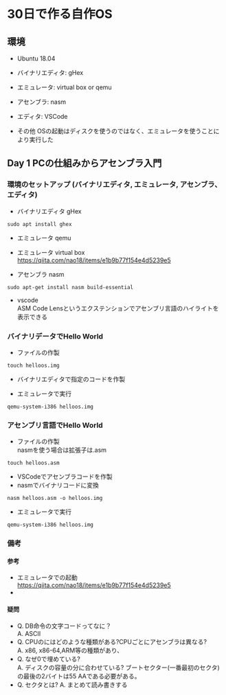 # 30日で作る自作OS
## 環境
- Ubuntu 18.04
- バイナリエディタ: gHex 
- エミュレータ:  virtual box or qemu
- アセンブラ: nasm
- エディタ: VSCode

- その他
OSの起動はディスクを使うのではなく、エミュレータを使うことにより実行した


## Day 1 PCの仕組みからアセンブラ入門
### 環境のセットアップ (バイナリエディタ, エミュレータ, アセンブラ、エディタ)
- バイナリエディタ gHex  
```code:
sudo apt install ghex
```
- エミュレータ qemu

- エミュレータ virtual box
https://qiita.com/nao18/items/e1b9b77f154e4d5239e5

- アセンブラ nasm

```
sudo apt-get install nasm build-essential
```

- vscode  
ASM Code Lensというエクステンションでアセンブリ言語のハイライトを表示できる

### バイナリデータでHello World

- ファイルの作製
```code:linux
touch helloos.img
```
- バイナリエディタで指定のコードを作製  

- エミュレータで実行
```
qemu-system-i386 helloos.img 
```

### アセンブリ言語でHello World
- ファイルの作製  
nasmを使う場合は拡張子は.asm  
```
touch helloos.asm
```
- VSCodeでアセンブラコードを作製
- nasmでバイナリコードに変換
```
nasm helloos.asm -o helloos.img
```
- エミュレータで実行
```
qemu-system-i386 helloos.img 
```


### 備考
#### 参考
- エミュレータでの起動 https://qiita.com/nao18/items/e1b9b77f154e4d5239e5
- 

#### 疑問
- Q. DB命令の文字コードってなに？  
A. ASCII
- Q. CPUのにはどのような種類がある?CPUごとにアセンブラは異なる?  
A. x86, x86-64,ARM等の種類があり、
- Q. なぜ0で埋めている?  
A. ディスクの容量の分に合わせている? ブートセクター(一番最初のセクタ)の最後の2バイトは55 AAである必要がある。
- Q. セクタとは?
A. まとめて読み書きする
